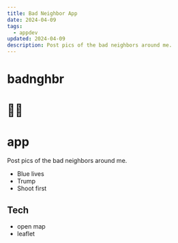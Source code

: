 ```yaml
---
title: Bad Neighbor App
date: 2024-04-09
tags:
  - appdev
updated: 2024-04-09
description: Post pics of the bad neighbors around me.
---
```

# badnghbr

# 🐎🥶

# app
Post pics of the bad neighbors around me.

- Blue lives
- Trump
- Shoot first

## Tech

- open map
- leaflet
